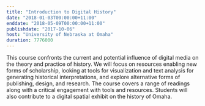```yaml
---
title: "Introduction to Digital History"
date: "2018-01-03T00:00:00+11:00"
enddate: "2018-05-09T00:00:00+11:00"
publishdate: "2017-10-06"
host: "University of Nebraska at Omaha"
duration: 7776000
---
```


This course confronts the current and potential influence of digital media on the theory and practice of history. We will focus on resources enabling new forms of scholarship, looking at tools for visualization and text analysis for generating historical interpretations, and explore alternative forms of publishing, design, and research. The course covers a range of readings along with a critical engagement with tools and resources. Students will also contribute to a digital spatial exhibit on the history of Omaha.
